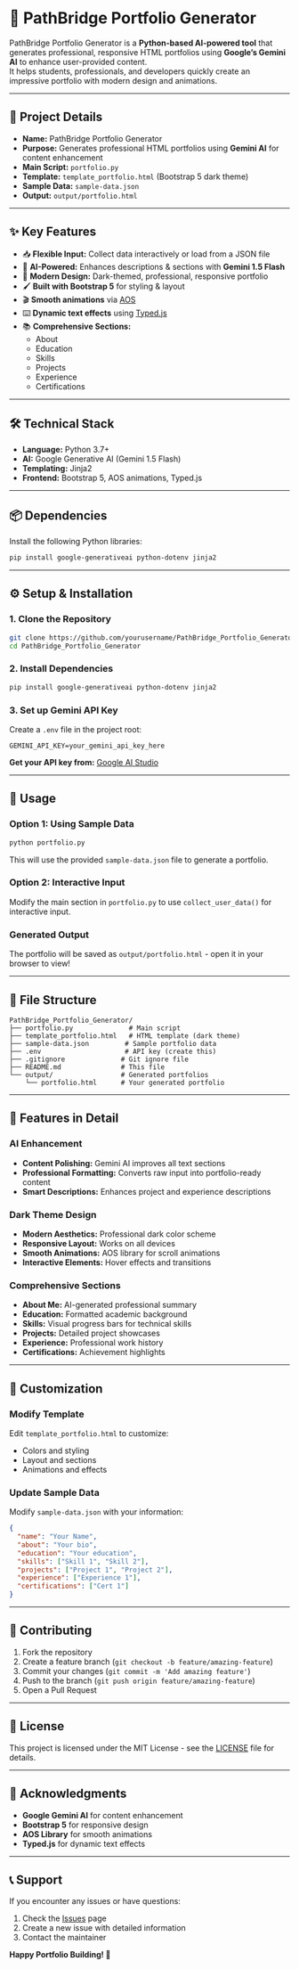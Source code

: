 # 🌉 PathBridge Portfolio Generator

PathBridge Portfolio Generator is a **Python-based AI-powered tool** that generates professional, responsive HTML portfolios using **Google’s Gemini AI** to enhance user-provided content.  
It helps students, professionals, and developers quickly create an impressive portfolio with modern design and animations.

---

## 🚀 Project Details
- **Name:** PathBridge Portfolio Generator  
- **Purpose:** Generates professional HTML portfolios using **Gemini AI** for content enhancement  
- **Main Script:** `portfolio.py`  
- **Template:** `template_portfolio.html` (Bootstrap 5 dark theme)  
- **Sample Data:** `sample-data.json`  
- **Output:** `output/portfolio.html`  

---

## ✨ Key Features
- 📥 **Flexible Input:** Collect data interactively or load from a JSON file  
- 🤖 **AI-Powered:** Enhances descriptions & sections with **Gemini 1.5 Flash**  
- 🎨 **Modern Design:** Dark-themed, professional, responsive portfolio  
- 🖌 **Built with Bootstrap 5** for styling & layout  
- 🎬 **Smooth animations** via [AOS](https://michalsnik.github.io/aos/)  
- ⌨️ **Dynamic text effects** using [Typed.js](https://github.com/mattboldt/typed.js/)  
- 📚 **Comprehensive Sections:**
  - About  
  - Education  
  - Skills  
  - Projects  
  - Experience  
  - Certifications  

---

## 🛠 Technical Stack
- **Language:** Python 3.7+  
- **AI:** Google Generative AI (Gemini 1.5 Flash)  
- **Templating:** Jinja2  
- **Frontend:** Bootstrap 5, AOS animations, Typed.js  

---

## 📦 Dependencies
Install the following Python libraries:

```bash
pip install google-generativeai python-dotenv jinja2
```

---

## ⚙️ Setup & Installation

### 1. Clone the Repository
```bash
git clone https://github.com/yourusername/PathBridge_Portfolio_Generator.git
cd PathBridge_Portfolio_Generator
```

### 2. Install Dependencies
```bash
pip install google-generativeai python-dotenv jinja2
```

### 3. Set up Gemini API Key
Create a `.env` file in the project root:
```env
GEMINI_API_KEY=your_gemini_api_key_here
```

**Get your API key from:** [Google AI Studio](https://makersuite.google.com/app/apikey)

---

## 🚀 Usage

### Option 1: Using Sample Data
```bash
python portfolio.py
```
This will use the provided `sample-data.json` file to generate a portfolio.

### Option 2: Interactive Input
Modify the main section in `portfolio.py` to use `collect_user_data()` for interactive input.

### Generated Output
The portfolio will be saved as `output/portfolio.html` - open it in your browser to view!

---

## 📁 File Structure
```
PathBridge_Portfolio_Generator/
├── portfolio.py              # Main script
├── template_portfolio.html   # HTML template (dark theme)
├── sample-data.json         # Sample portfolio data
├── .env                     # API key (create this)
├── .gitignore              # Git ignore file
├── README.md               # This file
└── output/                 # Generated portfolios
    └── portfolio.html      # Your generated portfolio
```

---

## 🎨 Features in Detail

### AI Enhancement
- **Content Polishing:** Gemini AI improves all text sections
- **Professional Formatting:** Converts raw input into portfolio-ready content
- **Smart Descriptions:** Enhances project and experience descriptions

### Dark Theme Design
- **Modern Aesthetics:** Professional dark color scheme
- **Responsive Layout:** Works on all devices
- **Smooth Animations:** AOS library for scroll animations
- **Interactive Elements:** Hover effects and transitions

### Comprehensive Sections
- **About Me:** AI-generated professional summary
- **Education:** Formatted academic background
- **Skills:** Visual progress bars for technical skills
- **Projects:** Detailed project showcases
- **Experience:** Professional work history
- **Certifications:** Achievement highlights

---

## 🔧 Customization

### Modify Template
Edit `template_portfolio.html` to customize:
- Colors and styling
- Layout and sections
- Animations and effects

### Update Sample Data
Modify `sample-data.json` with your information:
```json
{
  "name": "Your Name",
  "about": "Your bio",
  "education": "Your education",
  "skills": ["Skill 1", "Skill 2"],
  "projects": ["Project 1", "Project 2"],
  "experience": ["Experience 1"],
  "certifications": ["Cert 1"]
}
```

---

## 🤝 Contributing
1. Fork the repository
2. Create a feature branch (`git checkout -b feature/amazing-feature`)
3. Commit your changes (`git commit -m 'Add amazing feature'`)
4. Push to the branch (`git push origin feature/amazing-feature`)
5. Open a Pull Request

---

## 📄 License
This project is licensed under the MIT License - see the [LICENSE](LICENSE) file for details.

---

## 🙏 Acknowledgments
- **Google Gemini AI** for content enhancement
- **Bootstrap 5** for responsive design
- **AOS Library** for smooth animations
- **Typed.js** for dynamic text effects

---

## 📞 Support
If you encounter any issues or have questions:
1. Check the [Issues](https://github.com/yourusername/PathBridge_Portfolio_Generator/issues) page
2. Create a new issue with detailed information
3. Contact the maintainer

**Happy Portfolio Building! 🚀**

